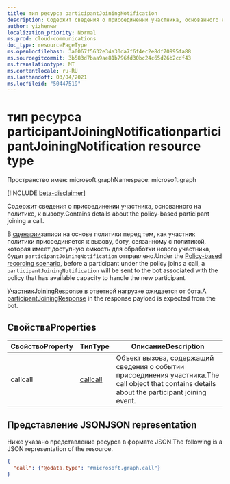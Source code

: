 ```yaml
---
title: тип ресурса participantJoiningNotification
description: Содержит сведения о присоединении участника, основанного на политике, к вызову.
author: yizhenww
localization_priority: Normal
ms.prod: cloud-communications
doc_type: resourcePageType
ms.openlocfilehash: 3a0067f5632e34a30da7f6f4ec2e8df70995fa88
ms.sourcegitcommit: 3b583d7baa9ae81b796fd30bc24c65d26b2cdf43
ms.translationtype: MT
ms.contentlocale: ru-RU
ms.lasthandoff: 03/04/2021
ms.locfileid: "50447519"
---
```

# <a name="participantjoiningnotification-resource-type"></a><span data-ttu-id="5fe36-103">тип ресурса participantJoiningNotification</span><span class="sxs-lookup"><span data-stu-id="5fe36-103">participantJoiningNotification resource type</span></span>

<span data-ttu-id="5fe36-104">Пространство имен: microsoft.graph</span><span class="sxs-lookup"><span data-stu-id="5fe36-104">Namespace: microsoft.graph</span></span>

[!INCLUDE [beta-disclaimer](../../includes/beta-disclaimer.md)]

<span data-ttu-id="5fe36-105">Содержит сведения о присоединении участника, основанного на политике, к вызову.</span><span class="sxs-lookup"><span data-stu-id="5fe36-105">Contains details about the policy-based participant joining a call.</span></span>

<span data-ttu-id="5fe36-106">В [сценарии](/microsoftteams/teams-recording-policy)записи на основе политики перед тем, как участник политики присоединяется к вызову, боту, связанному с политикой, которая имеет доступную емкость для обработки нового участника, будет `participantJoiningNotification` отправлено.</span><span class="sxs-lookup"><span data-stu-id="5fe36-106">Under the [Policy-based recording scenario](/microsoftteams/teams-recording-policy), before a participant under the policy joins a call, a `participantJoiningNotification` will be sent to the bot associated with the policy that has available capacity to handle the new participant.</span></span>

<span data-ttu-id="5fe36-107">[УчастникJoiningResponse в](participantjoiningResponse.md) ответной нагрузке ожидается от бота.</span><span class="sxs-lookup"><span data-stu-id="5fe36-107">A [participantJoiningResponse](participantjoiningResponse.md) in the response payload is expected from the bot.</span></span>

## <a name="properties"></a><span data-ttu-id="5fe36-108">Свойства</span><span class="sxs-lookup"><span data-stu-id="5fe36-108">Properties</span></span>
| <span data-ttu-id="5fe36-109">Свойство</span><span class="sxs-lookup"><span data-stu-id="5fe36-109">Property</span></span>       | <span data-ttu-id="5fe36-110">Тип</span><span class="sxs-lookup"><span data-stu-id="5fe36-110">Type</span></span>            | <span data-ttu-id="5fe36-111">Описание</span><span class="sxs-lookup"><span data-stu-id="5fe36-111">Description</span></span>                                                        |
| -------------- | --------------  | -------------------------------------------                        |
| <span data-ttu-id="5fe36-112">call</span><span class="sxs-lookup"><span data-stu-id="5fe36-112">call</span></span>           | [<span data-ttu-id="5fe36-113">call</span><span class="sxs-lookup"><span data-stu-id="5fe36-113">call</span></span>](call.md) | <span data-ttu-id="5fe36-114">Объект вызова, содержащий сведения о событии присоединения участника.</span><span class="sxs-lookup"><span data-stu-id="5fe36-114">The call object that contains details about the participant joining event.</span></span> |

## <a name="json-representation"></a><span data-ttu-id="5fe36-115">Представление JSON</span><span class="sxs-lookup"><span data-stu-id="5fe36-115">JSON representation</span></span>

<span data-ttu-id="5fe36-116">Ниже указано представление ресурса в формате JSON.</span><span class="sxs-lookup"><span data-stu-id="5fe36-116">The following is a JSON representation of the resource.</span></span>

<!-- {
  "blockType": "resource",
  "optionalProperties": [],
  "@odata.type": "microsoft.graph.participantJoiningNotification"
}-->
```json
{
  "call": {"@odata.type": "#microsoft.graph.call"}
}
```

<!-- uuid: 8fcb5dbc-d5aa-4681-8e31-b001d5168d79
2015-10-25 14:57:30 UTC -->
<!--
{
  "type": "#page.annotation",
  "description": "participantJoiningNotification resource",
  "keywords": "",
  "section": "documentation",
  "tocPath": "",
  "suppressions": []
}
-->


